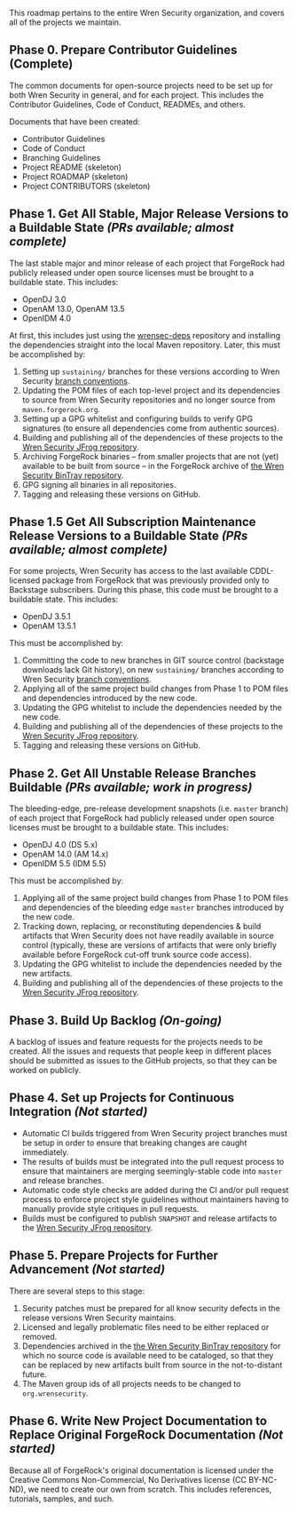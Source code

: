 This roadmap pertains to the entire Wren Security organization, and covers all of the projects we maintain.

## Phase 0. Prepare Contributor Guidelines (Complete)
The common documents for open-source projects need to be set up for both Wren Security in general, and for each project. This includes the Contributor Guidelines, Code of Conduct, READMEs, and others.

Documents that have been created:
* Contributor Guidelines
* Code of Conduct
* Branching Guidelines
* Project README (skeleton)
* Project ROADMAP (skeleton)
* Project CONTRIBUTORS (skeleton)

## Phase 1. Get All Stable, Major Release Versions to a Buildable State _(PRs available; almost complete)_
The last stable major and minor release of each project that ForgeRock had publicly released under open source licenses must be brought to a buildable state. This includes:

* OpenDJ 3.0
* OpenAM 13.0, OpenAM 13.5
* OpenIDM 4.0

At first, this includes just using the [wrensec-deps](/WrenSecurity/wrensec-deps) repository and installing the dependencies straight into the local Maven repository. Later, this must be accomplished by:

1. Setting up `sustaining/` branches for these versions according to Wren Security [branch conventions](/WrenSecurity/wrensec-docs/wiki/Contributor-Guidelines).
2. Updating the POM files of each top-level project and its dependencies to source from Wren Security repositories and no longer source from `maven.forgerock.org`.
3. Setting up a GPG whitelist and configuring builds to verify GPG signatures (to ensure all dependencies come from authentic sources).
4. Building and publishing all of the dependencies of these projects to the [Wren Security JFrog repository](https://wrensecurity.jfrog.io/wrensecurity/webapp/).
5. Archiving ForgeRock binaries &ndash; from smaller projects that are not (yet) available to be built from source &ndash; in the ForgeRock archive of [the Wren Security BinTray repository](https://bintray.com/wrensecurity/forgerock-archive).
6. GPG signing all binaries in all repositories.
7. Tagging and releasing these versions on GitHub.

## Phase 1.5 Get All Subscription Maintenance Release Versions to a Buildable State _(PRs available; almost complete)_
For some projects, Wren Security has access to the last available CDDL-licensed package from ForgeRock that was previously provided only to Backstage subscribers. During this phase, this code must be brought to a buildable state. This includes:
* OpenDJ 3.5.1
* OpenAM 13.5.1

This must be accomplished by:
1. Committing the code to new branches in GIT source control (backstage downloads lack Git history), on new `sustaining/` branches according to Wren Security [branch conventions](/WrenSecurity/wrensec-docs/wiki/Contributor-Guidelines).
2. Applying all of the same project build changes from Phase 1 to POM files and dependencies introduced by the new code.
3. Updating the GPG whitelist to include the dependencies needed by the new code.
4. Building and publishing all of the dependencies of these projects to the [Wren Security JFrog repository](https://wrensecurity.jfrog.io/wrensecurity/webapp/).
5. Tagging and releasing these versions on GitHub.

## Phase 2. Get All Unstable Release Branches Buildable  _(PRs available; work in progress)_
The bleeding-edge, pre-release development snapshots (i.e. `master` branch) of each project that ForgeRock had publicly released under open source licenses must be brought to a buildable state. This includes:

* OpenDJ 4.0 (DS 5.x)
* OpenAM 14.0 (AM 14.x)
* OpenIDM 5.5 (IDM 5.5)

This must be accomplished by:
1. Applying all of the same project build changes from Phase 1 to POM files and dependencies of the bleeding edge `master` branches introduced by the new code.
2. Tracking down, replacing, or reconstituting dependencies & build artifacts that Wren Security does not have readily available in source control (typically, these are versions of artifacts that were only briefly available before ForgeRock cut-off trunk source code access).
3. Updating the GPG whitelist to include the dependencies needed by the new artifacts.
4. Building and publishing all of the dependencies of these projects to the [Wren Security JFrog repository](https://wrensecurity.jfrog.io/wrensecurity/webapp/).

## Phase 3. Build Up Backlog _(On-going)_
A backlog of issues and feature requests for the projects needs to be created. All the issues and requests that people keep in different places should be submitted as issues to the GitHub projects, so that they can be worked on publicly.

## Phase 4. Set up Projects for Continuous Integration _(Not started)_
- Automatic CI builds triggered from Wren Security project branches must be setup in order to ensure that breaking changes are caught immediately.
- The results of builds must be integrated into the pull request process to ensure that maintainers are merging seemingly-stable code into `master` and release branches. 
- Automatic code style checks are added during the CI and/or pull request process to enforce project style guidelines without maintainers having to manually provide style critiques in pull requests.
- Builds must be configured to publish `SNAPSHOT` and release artifacts to the [Wren Security JFrog repository](https://wrensecurity.jfrog.io/wrensecurity/webapp/).

## Phase 5. Prepare Projects for Further Advancement _(Not started)_
There are several steps to this stage:
1. Security patches must be prepared for all know security defects in the release versions Wren Security maintains.
2. Licensed and legally problematic files need to be either replaced or removed. 
3. Dependencies archived in the [the Wren Security BinTray repository](https://bintray.com/wrensecurity/forgerock-archive) for which no source code is available need to be cataloged, so that they can be replaced by new artifacts built from source in the not-to-distant future.
4. The Maven group ids of all projects needs to be changed to `org.wrensecurity`.

## Phase 6. Write New Project Documentation to Replace Original ForgeRock Documentation _(Not started)_
Because all of ForgeRock's original documentation is licensed under the Creative Commons Non-Commercial, No Derivatives license (CC BY-NC-ND), we need to create our own from scratch. This includes references, tutorials, samples, and such.